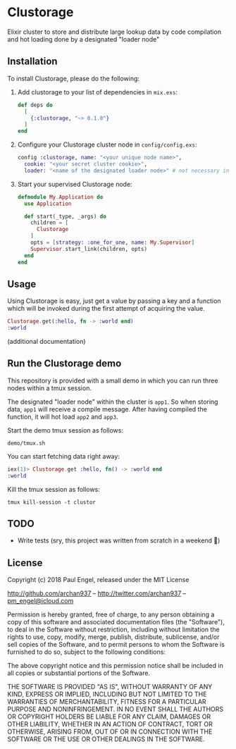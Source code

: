 # Clustorage

Elixir cluster to store and distribute large lookup data by code compilation and hot loading done by a designated "loader node"

## Installation

To install Clustorage, please do the following:

  1. Add clustorage to your list of dependencies in `mix.exs`:

      ```elixir
      def deps do
        [
          {:clustorage, "~> 0.1.0"}
        ]
      end
      ```

  2. Configure your Clustorage cluster node in `config/config.exs`:

      ```elixir
      config :clustorage, name: "<your unique node name>",
        cookie: "<your secret cluster cookie>",
        loader: "<name of the designated loader node>" # not necessary in the "loader node" config file
      ```

  3. Start your supervised Clustorage node:

      ```elixir
      defmodule My.Application do
        use Application

        def start(_type, _args) do
          children = [
            Clustorage
          ]
          opts = [strategy: :one_for_one, name: My.Supervisor]
          Supervisor.start_link(children, opts)
        end
      end
      ```

## Usage

Using Clustorage is easy, just get a value by passing a key and a function which will be invoked during the first attempt of acquiring the value.

  ```elixir
  Clustorage.get(:hello, fn -> :world end)
  :world
  ```

(additional documentation)

## Run the Clustorage demo

This repository is provided with a small demo in which you can run three nodes within a tmux session.

The designated "loader node" within the cluster is `app1`. So when storing data, `app1` will receive a compile message. After having compiled the function, it will hot load `app2` and `app3`.

Start the demo tmux session as follows:

  ```shell
  demo/tmux.sh
  ```

You can start fetching data right away:


  ```elixir
  iex(1)> Clustorage.get :hello, fn() -> :world end
  :world
  ```

Kill the tmux session as follows:

  ```shell
  tmux kill-session -t clustor
  ```

## TODO

- Write tests (sry, this project was written from scratch in a weekend :grimacing:)

## License

Copyright (c) 2018 Paul Engel, released under the MIT License

http://github.com/archan937 – http://twitter.com/archan937 – pm_engel@icloud.com

Permission is hereby granted, free of charge, to any person obtaining a copy of this software and associated documentation files (the "Software"), to deal in the Software without restriction, including without limitation the rights to use, copy, modify, merge, publish, distribute, sublicense, and/or sell copies of the Software, and to permit persons to whom the Software is furnished to do so, subject to the following conditions:

The above copyright notice and this permission notice shall be included in all copies or substantial portions of the Software.

THE SOFTWARE IS PROVIDED "AS IS", WITHOUT WARRANTY OF ANY KIND, EXPRESS OR IMPLIED, INCLUDING BUT NOT LIMITED TO THE WARRANTIES OF MERCHANTABILITY, FITNESS FOR A PARTICULAR PURPOSE AND NONINFRINGEMENT. IN NO EVENT SHALL THE AUTHORS OR COPYRIGHT HOLDERS BE LIABLE FOR ANY CLAIM, DAMAGES OR OTHER LIABILITY, WHETHER IN AN ACTION OF CONTRACT, TORT OR OTHERWISE, ARISING FROM, OUT OF OR IN CONNECTION WITH THE SOFTWARE OR THE USE OR OTHER DEALINGS IN THE SOFTWARE.
